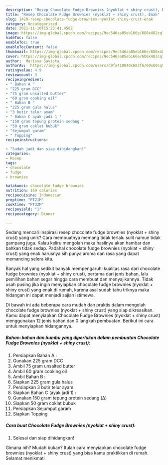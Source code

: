 ```yaml
---
description: "Resep Chocolate Fudge Brownies (nyoklat + shiny crust), Enak"
title: "Resep Chocolate Fudge Brownies (nyoklat + shiny crust), Enak"
slug: 1420-resep-chocolate-fudge-brownies-nyoklat-shiny-crust-enak
category: Uncategorized
date: 2021-11-10T15:23:41.450Z
image: https://img-global.cpcdn.com/recipes/9ec546aa85eb166e/680x482cq70/chocolate-fudge-brownies-nyoklat-shiny-crust-foto-resep-utama.jpg
hideToc: false
enableToc: true
enableTocContent: false
thumbnail: https://img-global.cpcdn.com/recipes/9ec546aa85eb166e/680x482cq70/chocolate-fudge-brownies-nyoklat-shiny-crust-foto-resep-utama.jpg
cover: https://img-global.cpcdn.com/recipes/9ec546aa85eb166e/680x482cq70/chocolate-fudge-brownies-nyoklat-shiny-crust-foto-resep-utama.jpg
author:  Marissa Savista
authorAv:  https://img-global.cpcdn.com/users/d9fa410840c683f6/60x60cq50/avatar.jpg
ratingvalue: 4.9
reviewcount: 3
recipeingredient:
- " Bahan A "
- "225 gram DCC"
- "75 gram unsalted butter"
- "60 gram cooking oil"
- " Bahan B "
- "225 gram gula halus"
- "3 butir telur ayam"
- " Bahan C ayak jadi 1 "
- "150 gram tepung protein sedang "
- "50 gram coklat bubuk"
- "Sejumput garam"
- " Topping"
recipeinstructions:

- "Sudah jadi dan siap dihidangkan!"
categories:
- Resep
tags:
- chocolate
- fudge
- brownies

katakunci: chocolate fudge brownies 
nutrition: 169 calories
recipecuisine: Indonesian
preptime: "PT21M"
cooktime: "PT32M"
recipeyield: "1"
recipecategory: Dinner

---
```



Sedang mencari inspirasi resep chocolate fudge brownies (nyoklat + shiny crust) yang unik? Cara membuatnya memang tidak terlalu sulit namun tidak gampang juga. Kalau keliru mengolah maka hasilnya akan hambar dan bahkan tidak sedap. Padahal chocolate fudge brownies (nyoklat + shiny crust) yang enak harusnya sih punya aroma dan rasa yang dapat memancing selera kita.




Banyak hal yang sedikit banyak mempengaruhi kualitas rasa dari chocolate fudge brownies (nyoklat + shiny crust), pertama dari jenis bahan, lalu pemilihan bahan segar hingga cara membuat dan menyajikannya. Tidak usah pusing jika ingin menyiapkan chocolate fudge brownies (nyoklat + shiny crust) yang enak di rumah, karena asal sudah tahu triknya maka hidangan ini dapat menjadi sajian istimewa.


Di bawah ini ada beberapa cara mudah dan praktis dalam mengolah chocolate fudge brownies (nyoklat + shiny crust) yang siap dikreasikan. Kamu dapat menyiapkan Chocolate Fudge Brownies (nyoklat + shiny crust) menggunakan 12 jenis bahan dan 0 langkah pembuatan. Berikut ini cara untuk menyiapkan hidangannya.

<!--inarticleads1-->

##### Bahan-bahan dan bumbu yang diperlukan dalam pembuatan Chocolate Fudge Brownies (nyoklat + shiny crust):

1. Persiapkan  Bahan A :
1. Gunakan 225 gram DCC
1. Ambil 75 gram unsalted butter
1. Ambil 60 gram cooking oil
1. Ambil  Bahan B :
1. Siapkan 225 gram gula halus
1. Persiapkan 3 butir telur ayam
1. Siapkan  Bahan C (ayak jadi 1) :
1. Gunakan 150 gram tepung protein sedang (Δ)
1. Siapkan 50 gram coklat bubuk
1. Persiapkan Sejumput garam
1. Siapkan  Topping




<!--inarticleads2-->

##### Cara buat Chocolate Fudge Brownies (nyoklat + shiny crust):


1. Selesai dan siap dihidangkan!



Gimana nih? Mudah bukan? Itulah cara menyiapkan chocolate fudge brownies (nyoklat + shiny crust) yang bisa kamu praktikkan di rumah. Selamat menikmati
